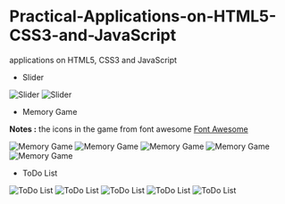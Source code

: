 # Practical-Applications-on-HTML5-CSS3-and-JavaScript
applications on HTML5, CSS3 and JavaScript

- Slider

![Slider](https://i.postimg.cc/SKFs4TNd/image-2021-05-19-00-25-25.png)
![Slider](https://i.postimg.cc/52wJBxb5/image-2021-05-19-00-25-52.png)

- Memory Game

**Notes :** the icons in the game from font awesome [Font Awesome](https://fontawesome.com/icons?d=gallery&p=2&m=free)


![Memory Game](https://i.postimg.cc/Bbs4j2LB/1.png)
![Memory Game](https://i.postimg.cc/yNMVzM75/3.png)
![Memory Game](https://i.postimg.cc/fyKZmkYn/2.png)
![Memory Game](https://i.postimg.cc/vmgQkYwf/4.png)
![Memory Game](https://i.postimg.cc/g2BzgwQG/5.png)

- ToDo List

![ToDo List](https://i.postimg.cc/MHm7bRzD/1.png)
![ToDo List](https://i.postimg.cc/zBSb9r4D/2.png)
![ToDo List](https://i.postimg.cc/T1dLxsXV/3.png)
![ToDo List](https://i.postimg.cc/bYgSgqQ3/4.png)
![ToDo List](https://i.postimg.cc/C5G3GvZQ/5.png)




